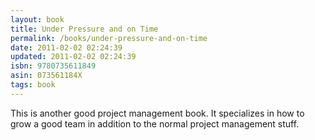 ```yaml
---
layout: book
title: Under Pressure and on Time
permalink: /books/under-pressure-and-on-time
date: 2011-02-02 02:24:39
updated: 2011-02-02 02:24:39
isbn: 9780735611849
asin: 073561184X
tags: book
---
```

This is another good project management book. It specializes in how to grow a
good team in addition to the normal project management stuff.
